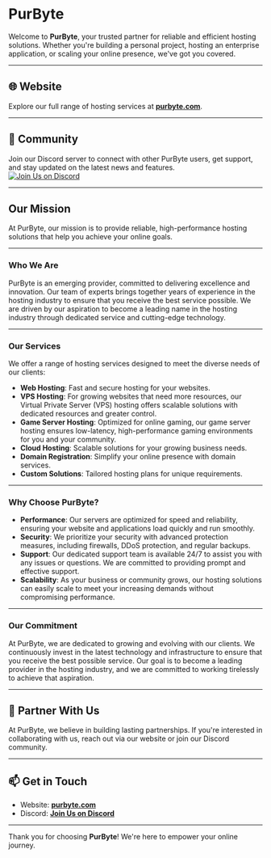 # PurByte  

Welcome to **PurByte**, your trusted partner for reliable and efficient hosting solutions. Whether you're building a personal project, hosting an enterprise application, or scaling your online presence, we've got you covered.  

---

## 🌐 Website  
Explore our full range of hosting services at **[purbyte.com](https://purbyte.com)**.  

---

## 💬 Community  
Join our Discord server to connect with other PurByte users, get support, and stay updated on the latest news and features.  
[![Join Us on Discord](https://img.shields.io/discord/PvyRJzN5Pr?logo=discord&style=for-the-badge)](https://discord.gg/PvyRJzN5Pr)  

---

## **Our Mission**  
At PurByte, our mission is to provide reliable, high-performance hosting solutions that help you achieve your online goals.  

---

### **Who We Are**  
PurByte is an emerging provider, committed to delivering excellence and innovation. Our team of experts brings together years of experience in the hosting industry to ensure that you receive the best service possible. We are driven by our aspiration to become a leading name in the hosting industry through dedicated service and cutting-edge technology.  

---

### **Our Services**  
We offer a range of hosting services designed to meet the diverse needs of our clients:  

- **Web Hosting**: Fast and secure hosting for your websites.  
- **VPS Hosting**: For growing websites that need more resources, our Virtual Private Server (VPS) hosting offers scalable solutions with dedicated resources and greater control.  
- **Game Server Hosting**: Optimized for online gaming, our game server hosting ensures low-latency, high-performance gaming environments for you and your community.  
- **Cloud Hosting**: Scalable solutions for your growing business needs.  
- **Domain Registration**: Simplify your online presence with domain services.  
- **Custom Solutions**: Tailored hosting plans for unique requirements.  

---

### **Why Choose PurByte?**  
- **Performance**: Our servers are optimized for speed and reliability, ensuring your website and applications load quickly and run smoothly.  
- **Security**: We prioritize your security with advanced protection measures, including firewalls, DDoS protection, and regular backups.  
- **Support**: Our dedicated support team is available 24/7 to assist you with any issues or questions. We are committed to providing prompt and effective support.  
- **Scalability**: As your business or community grows, our hosting solutions can easily scale to meet your increasing demands without compromising performance.  

---

### **Our Commitment**  
At PurByte, we are dedicated to growing and evolving with our clients. We continuously invest in the latest technology and infrastructure to ensure that you receive the best possible service. Our goal is to become a leading provider in the hosting industry, and we are committed to working tirelessly to achieve that aspiration.  

---

## 🤝 Partner With Us  
At PurByte, we believe in building lasting partnerships. If you're interested in collaborating with us, reach out via our website or join our Discord community.  

---

## 📫 Get in Touch  

- Website: **[purbyte.com](https://purbyte.com)**  
- Discord: **[Join Us on Discord](https://discord.gg/PvyRJzN5Pr)**  

---

Thank you for choosing **PurByte**! We're here to empower your online journey.  
